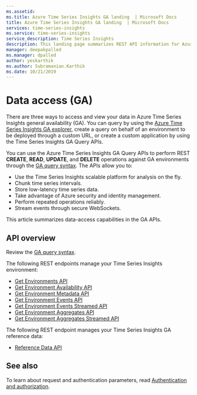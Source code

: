 ```yaml
---
ms.assetid: 
ms.title: Azure Time Series Insights GA landing  | Microsoft Docs
title: Azure Time Series Insights GA landing  | Microsoft Docs
services: time-series-insights
ms.service: time-series-insights
service_description: Time Series Insights
description: This landing page summarizes REST API information for Azure Time Series Insights GA.
manager: deepakpalled
ms.manager: dpalled
author: yeskarthik
ms.author: Subramanian.Karthik
ms.date: 10/21/2019
---
```


# Data access (GA)

There are three ways to access and view your data in Azure Time Series Insights general availability (GA). You can query by using the [Azure Time Series Insights GA explorer](https://docs.microsoft.com/azure/time-series-insights/time-series-quickstart), create a query on behalf of an environment to be deployed through a custom URL, or create a custom application by using the Time Series Insights GA Query APIs.

You can use the Azure Time Series Insights GA Query APIs to perform REST **CREATE**, **READ**, **UPDATE**, and **DELETE** operations against GA environments through the [GA query syntax](ga-query-syntax.md). The APIs allow you to:

* Use the Time Series Insights scalable platform for analysis on the fly.
* Chunk time series intervals.
* Store low-latency time series data.
* Take advantage of Azure security and identity management.
* Perform repeated operations reliably.
* Stream events through secure WebSockets.

This article summarizes data-access capabilities in the GA APIs.

## API overview

Review the [GA query syntax](ga-query-syntax.md).

The following REST endpoints manage your Time Series Insights environment:

* [Get Environments API](./ga-query-api.md#get-environments-api)
* [Get Environment Availability API](./ga-query-api.md#get-environment-availability-api)
* [Get Environment Metadata API](./ga-query-api.md#get-environment-metadata-api)
* [Get Environment Events API](./ga-query-api.md#get-environment-events-api)
* [Get Environment Events Streamed API](./ga-query-api.md#get-environment-events-streamed-api)
* [Get Environment Aggregates API](./ga-query-api.md#get-environment-aggregates-api)
* [Get Environment Aggregates Streamed API](./ga-query-api.md#get-environment-aggregates-streamed-api)

The following REST endpoint manages your Time Series Insights GA reference data:

* [Reference Data API](./ga-reference-data-api.md)

## See also

To learn about request and authentication parameters, read [Authentication and authorization](https://docs.microsoft.com/azure/time-series-insights/time-series-insights-authentication-and-authorization).
